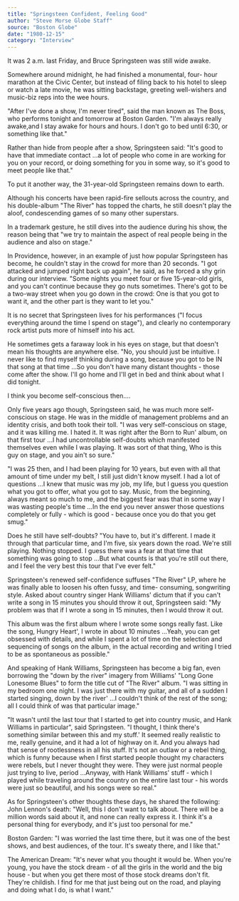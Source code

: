 ```yaml
---
title: "Springsteen Confident, Feeling Good"
author: "Steve Morse Globe Staff"
source: "Boston Globe"
date: "1980-12-15"
category: "Interview"
---
```


It was 2 a.m. last Friday, and Bruce Springsteen was still wide awake.

Somewhere around midnight, he had finished a monumental, four- hour marathon at the Civic Center, but instead of filing back to his hotel to sleep or watch a late movie, he was sitting backstage, greeting well-wishers and music-biz reps into the wee hours.

"After I've done a show, I'm never tired", said the man known as The Boss, who performs tonight and tomorrow at Boston Garden. "I'm always really awake,and I stay awake for hours and hours. I don't go to bed until 6:30, or something like that."

Rather than hide from people after a show, Springsteen said: "It's good to have that immediate contact ...a lot of people who come in are working for you on your record, or doing something for you in some way, so it's good to meet people like that."

To put it another way, the 31-year-old Springsteen remains down to earth.

Although his concerts have been rapid-fire sellouts across the country, and his double-album "The River" has topped the charts, he still doesn't play the aloof, condescending games of so many other superstars.

In a trademark gesture, he still dives into the audience during his show, the reason being that "we try to maintain the aspect of real people being in the audience and also on stage."

In Providence, however, in an example of just how popular Springsteen has become, he couldn't stay in the crowd for more than 20 seconds. "I got attacked and jumped right back up again", he said, as he forced a shy grin during our interview. "Some nights you meet four or five 15-year-old girls, and you can't continue because they go nuts sometimes. There's got to be a two-way street when you go down in the crowd: One is that you got to want it, and the other part is they want to let you."

It is no secret that Springsteen lives for his performances ("I focus everything around the time I spend on stage"), and clearly no contemporary rock artist puts more of himself into his act.

He sometimes gets a faraway look in his eyes on stage, but that doesn't mean his thoughts are anywhere else. "No, you should just be intuitive. I never like to find myself thinking during a song, because you got to be IN that song at that time ...So you don't have many distant thoughts \- those come after the show. I'll go home and I'll get in bed and think about what I did tonight.

I think you become self-conscious then....

Only five years ago though, Springsteen said, he was much more self- conscious on stage. He was in the middle of management problems and an identity crisis, and both took their toll. "I was very self-conscious on stage, and it was killing me. I hated it. It was right after the Born to Run' album, on that first tour ...I had uncontrollable self-doubts which manifested themselves even while I was playing. It was sort of that thing, Who is this guy on stage, and you ain't so sure."

"I was 25 then, and I had been playing for 10 years, but even with all that amount of time under my belt, I still just didn't know myself. I had a lot of questions ...I knew that music was my job, my life, but I guess you question what you got to offer, what you got to say. Music, from the beginning, always meant so much to me, and the biggest fear was that in some way I was wasting people's time ...In the end you never answer those questions completely or fully - which is good - because once you do that you get smug."

Does he still have self-doubts? "You have to, but it's different. I made it through that particular time, and I'm five, six years down the road. We're still playing. Nothing stopped. I guess there was a fear at that time that something was going to stop ...But what counts is that you're still out there, and I feel the very best this tour that I've ever felt."

Springsteen's renewed self-confidence suffuses "The River" LP, where he was finally able to loosen his often fussy, and time- consuming, songwriting style. Asked about country singer Hank Williams' dictum that if you can't write a song in 15 minutes you should throw it out, Springsteen said: "My problem was that if I wrote a song in 15 minutes, then I would throw it out.

This album was the first album where I wrote some songs really fast. Like the song, Hungry Heart', I wrote in about 10 minutes ...Yeah, you can get obsessed with details, and while I spent a lot of time on the selection and sequencing of songs on the album, in the actual recording and writing I tried to be as spontaneous as possible."

And speaking of Hank Williams, Springsteen has become a big fan, even borrowing the "down by the river" imagery from Williams' "Long Gone Lonesome Blues" to form the title cut of "The River" album. "I was sitting in my bedroom one night. I was just there with my guitar, and all of a sudden I started singing, down by the river' ...I couldn't think of the rest of the song; all I could think of was that particular image."

"It wasn't until the last tour that I started to get into country music, and Hank Williams in particular", said Springsteen. "I thought, I think there's something similar between this and my stuff.' It seemed really realistic to me, really genuine, and it had a lot of highway on it. And you always had that sense of rootlessness in all his stuff. It's not an outlaw or a rebel thing, which is funny because when I first started people thought my characters were rebels, but I never thought they were. They were just normal people just trying to live, period ...Anyway, with Hank Williams' stuff - which I played while traveling around the country on the entire last tour - his words were just so beautiful, and his songs were so real."

As for Springsteen's other thoughts these days, he shared the following: John Lennon's death: "Well, this I don't want to talk about. There will be a million words said about it, and none can really express it. I think it's a personal thing for everybody, and it's just too personal for me."

Boston Garden: "I was worried the last time there, but it was one of the best shows, and best audiences, of the tour. It's sweaty there, and I like that."

The American Dream: "It's never what you thought it would be. When you're young, you have the stock dream - of all the girls in the world and the big house - but when you get there most of those stock dreams don't fit. They're childish. I find for me that just being out on the road, and playing and doing what I do, is what I want."
